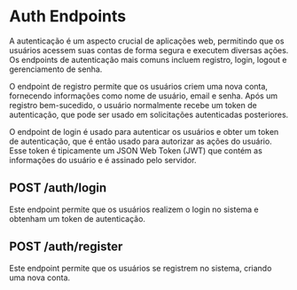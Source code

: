 # Auth Endpoints

A autenticação é um aspecto crucial de aplicações web, permitindo que os usuários acessem suas contas de forma segura e executem diversas ações. Os endpoints de autenticação mais comuns incluem registro, login, logout e gerenciamento de senha.

O endpoint de registro permite que os usuários criem uma nova conta, fornecendo informações como nome de usuário, email e senha. Após um registro bem-sucedido, o usuário normalmente recebe um token de autenticação, que pode ser usado em solicitações autenticadas posteriores.

O endpoint de login é usado para autenticar os usuários e obter um token de autenticação, que é então usado para autorizar as ações do usuário. Esse token é tipicamente um JSON Web Token (JWT) que contém as informações do usuário e é assinado pelo servidor.

## POST /auth/login

Este endpoint permite que os usuários realizem o login no sistema e obtenham um token de autenticação.

<api-endpoint openapi-path="../api/backend_flashpomo-openapi.yaml" method="POST" endpoint="/auth/login"/>

## POST /auth/register

Este endpoint permite que os usuários se registrem no sistema, criando uma nova conta.

<api-endpoint openapi-path="../api/backend_flashpomo-openapi.yaml" method="POST" endpoint="/auth/register"/>
